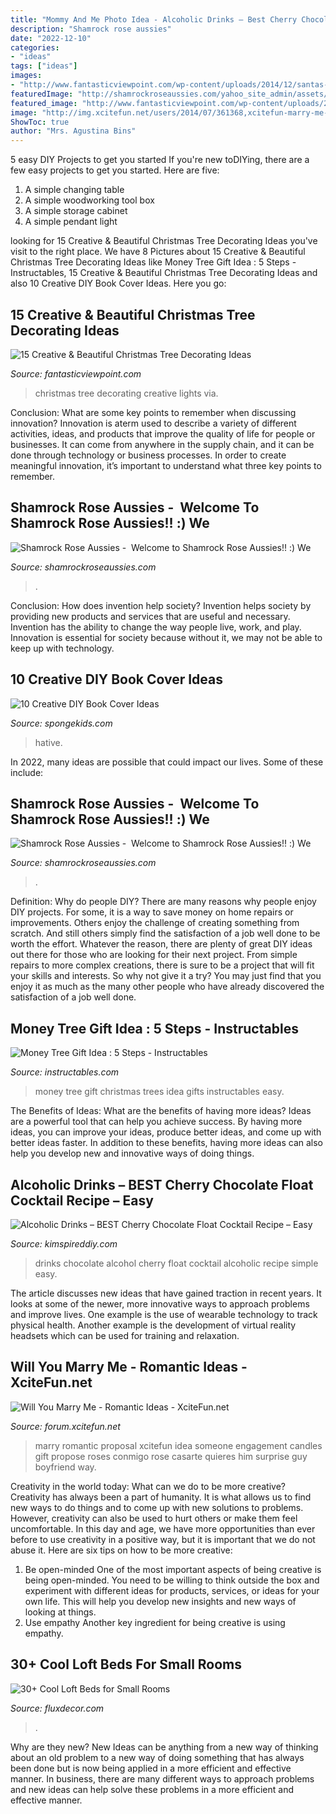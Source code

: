 ```yaml
---
title: "Mommy And Me Photo Idea - Alcoholic Drinks – Best Cherry Chocolate Float Cocktail Recipe – Easy"
description: "Shamrock rose aussies"
date: "2022-12-10"
categories:
- "ideas"
tags: ["ideas"]
images:
- "http://www.fantasticviewpoint.com/wp-content/uploads/2014/12/santas-best-christmas-designs-.-com-Suzy-q-better-decorating-bible-blog-fabulous-Christmas-tree-how-to-design-home-makeover-color-scheme-ornaments-lights-wire-trunk-beads-garland-nuts.jpg"
featuredImage: "http://shamrockroseaussies.com/yahoo_site_admin/assets/images/DSC_0420.285160239_std.JPG"
featured_image: "http://www.fantasticviewpoint.com/wp-content/uploads/2014/12/santas-best-christmas-designs-.-com-Suzy-q-better-decorating-bible-blog-fabulous-Christmas-tree-how-to-design-home-makeover-color-scheme-ornaments-lights-wire-trunk-beads-garland-nuts.jpg"
image: "http://img.xcitefun.net/users/2014/07/361368,xcitefun-marry-me-idea-7.jpg"
ShowToc: true
author: "Mrs. Agustina Bins"
---
```



5 easy DIY Projects to get you started
If you're new toDIYing, there are a few easy projects to get you started. Here are five: 
1. A simple changing table 
2. A simple woodworking tool box 
3. A simple storage cabinet 
4. A simple pendant light 

	

		
looking for 15 Creative &amp; Beautiful Christmas Tree Decorating Ideas you've visit to the right place. We have 8 Pictures about 15 Creative &amp; Beautiful Christmas Tree Decorating Ideas like Money Tree Gift Idea : 5 Steps - Instructables, 15 Creative &amp; Beautiful Christmas Tree Decorating Ideas and also 10 Creative DIY Book Cover Ideas. Here you go:
		
    
## 15 Creative &amp; Beautiful Christmas Tree Decorating Ideas

<img loading=lazy src="http://www.fantasticviewpoint.com/wp-content/uploads/2014/12/santas-best-christmas-designs-.-com-Suzy-q-better-decorating-bible-blog-fabulous-Christmas-tree-how-to-design-home-makeover-color-scheme-ornaments-lights-wire-trunk-beads-garland-nuts.jpg" onerror="this.onerror=null;this.src='https://tse4.mm.bing.net/th?id=OIP.KzJyavuH7OjNeZQy4hEfawHaJ5&amp;pid=15.1';" alt="15 Creative &amp; Beautiful Christmas Tree Decorating Ideas">

_Source: fantasticviewpoint.com_

>christmas tree decorating creative lights via. 

	

Conclusion: What are some key points to remember when discussing innovation?
Innovation is aterm used to describe a variety of different activities, ideas, and products that improve the quality of life for people or businesses. It can come from anywhere in the supply chain, and it can be done through technology or business processes. In order to create meaningful innovation, it’s important to understand what three key points to remember.

    
## Shamrock Rose Aussies - ﻿﻿﻿ Welcome To Shamrock Rose Aussies!! :) We

<img loading=lazy src="http://shamrockroseaussies.com/yahoo_site_admin/assets/images/DSC_0420.285160239_std.JPG" onerror="this.onerror=null;this.src='https://tse4.mm.bing.net/th?id=OIP.k38V9PWk8siCLWniPBM9kgHaE8&amp;pid=15.1';" alt="Shamrock Rose Aussies - ﻿﻿﻿ Welcome to Shamrock Rose Aussies!! :) We">

_Source: shamrockroseaussies.com_

>. 

	

Conclusion: How does invention help society?
Invention helps society by providing new products and services that are useful and necessary. Invention has the ability to change the way people live, work, and play. Innovation is essential for society because without it, we may not be able to keep up with technology.

    
## 10 Creative DIY Book Cover Ideas

<img loading=lazy src="https://spongekids.com/wp-content/uploads/2015/09/1-fabric-book-cover.jpg" onerror="this.onerror=null;this.src='https://tse1.mm.bing.net/th?id=OIP.KZDOxBZwbBBHNdekzlFSOQHaK4&amp;pid=15.1';" alt="10 Creative DIY Book Cover Ideas">

_Source: spongekids.com_

>hative. 

	

In 2022, many ideas are possible that could impact our lives. Some of these include: 

    
## Shamrock Rose Aussies - ﻿﻿﻿ Welcome To Shamrock Rose Aussies!! :) We

<img loading=lazy src="http://shamrockroseaussies.com/yahoo_site_admin/assets/images/DSC_0207.114214806_std.jpg" onerror="this.onerror=null;this.src='https://tse3.mm.bing.net/th?id=OIP.kEbsJTIKlFIXGXqcuIB81AHaFS&amp;pid=15.1';" alt="Shamrock Rose Aussies - ﻿﻿﻿ Welcome to Shamrock Rose Aussies!! :) We">

_Source: shamrockroseaussies.com_

>. 

	

Definition: Why do people DIY?
There are many reasons why people enjoy DIY projects. For some, it is a way to save money on home repairs or improvements. Others enjoy the challenge of creating something from scratch. And still others simply find the satisfaction of a job well done to be worth the effort.
Whatever the reason, there are plenty of great DIY ideas out there for those who are looking for their next project. From simple repairs to more complex creations, there is sure to be a project that will fit your skills and interests. So why not give it a try? You may just find that you enjoy it as much as the many other people who have already discovered the satisfaction of a job well done.

    
## Money Tree Gift Idea : 5 Steps - Instructables

<img loading=lazy src="https://cdn.instructables.com/ORIG/F5R/RWOI/HAUNMVN0/F5RRWOIHAUNMVN0.jpg?frame=1&amp;width=2100" onerror="this.onerror=null;this.src='https://tse1.mm.bing.net/th?id=OIP.r3ziIkrVkf_SmW-hYCWvzAHaJ4&amp;pid=15.1';" alt="Money Tree Gift Idea : 5 Steps - Instructables">

_Source: instructables.com_

>money tree gift christmas trees idea gifts instructables easy. 

	

The Benefits of Ideas: What are the benefits of having more ideas?
Ideas are a powerful tool that can help you achieve success. By having more ideas, you can improve your ideas, produce better ideas, and come up with better ideas faster. In addition to these benefits, having more ideas can also help you develop new and innovative ways of doing things.

    
## Alcoholic Drinks – BEST Cherry Chocolate Float Cocktail Recipe – Easy

<img loading=lazy src="https://kimspireddiy.com/wp-content/uploads/2021/01/alcohol-drinks-cherry-chocolate-float-cocktail-1-1.jpg" onerror="this.onerror=null;this.src='https://tse4.mm.bing.net/th?id=OIP.Lh9wzzdV8AGFhUxNgsLDFgHaLH&amp;pid=15.1';" alt="Alcoholic Drinks – BEST Cherry Chocolate Float Cocktail Recipe – Easy">

_Source: kimspireddiy.com_

>drinks chocolate alcohol cherry float cocktail alcoholic recipe simple easy. 

	

The article discusses new ideas that have gained traction in recent years. It looks at some of the newer, more innovative ways to approach problems and improve lives. One example is the use of wearable technology to track physical health. Another example is the development of virtual reality headsets which can be used for training and relaxation.

    
## Will You Marry Me - Romantic Ideas - XciteFun.net

<img loading=lazy src="http://img.xcitefun.net/users/2014/07/361368,xcitefun-marry-me-idea-7.jpg" onerror="this.onerror=null;this.src='https://tse2.mm.bing.net/th?id=OIP.j-qJFIprCgZVh38BYuBK4AHaHa&amp;pid=15.1';" alt="Will You Marry Me - Romantic Ideas - XciteFun.net">

_Source: forum.xcitefun.net_

>marry romantic proposal xcitefun idea someone engagement candles gift propose roses conmigo rose casarte quieres him surprise guy boyfriend way. 

	

Creativity in the world today: What can we do to be more creative?
Creativity has always been a part of humanity. It is what allows us to find new ways to do things and to come up with new solutions to problems. However, creativity can also be used to hurt others or make them feel uncomfortable. In this day and age, we have more opportunities than ever before to use creativity in a positive way, but it is important that we do not abuse it. Here are six tips on how to be more creative: 
1. Be open-minded
One of the most important aspects of being creative is being open-minded. You need to be willing to think outside the box and experiment with different ideas for products, services, or ideas for your own life. This will help you develop new insights and new ways of looking at things. 
2. Use empathy
Another key ingredient for being creative is using empathy.

    
## 30+ Cool Loft Beds For Small Rooms

<img loading=lazy src="https://fluxdecor.com/wp-content/uploads/2016/11/loft-beds-for-small-rooms/33-loft-beds-for-small-rooms.jpg" onerror="this.onerror=null;this.src='https://tse3.mm.bing.net/th?id=OIP.MQcCbwQodCgANREmqCdr4AHaJ6&amp;pid=15.1';" alt="30+ Cool Loft Beds for Small Rooms">

_Source: fluxdecor.com_

>. 

	

Why are they new?
New Ideas can be anything from a new way of thinking about an old problem to a new way of doing something that has always been done but is now being applied in a more efficient and effective manner. In business, there are many different ways to approach problems and new ideas can help solve these problems in a more efficient and effective manner.

